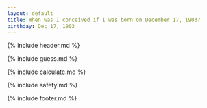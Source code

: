 ```yaml
---
layout: default
title: When was I conceived if I was born on December 17, 1903?
birthday: Dec 17, 1903
---
```


{% include header.md %}

{% include guess.md %}

{% include calculate.md %}

{% include safety.md %}

{% include footer.md %}



